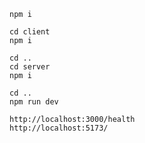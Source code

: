     npm i

    cd client 
    npm i

    cd ..
    cd server
    npm i

    cd ..
    npm run dev

    http://localhost:3000/health
    http://localhost:5173/
